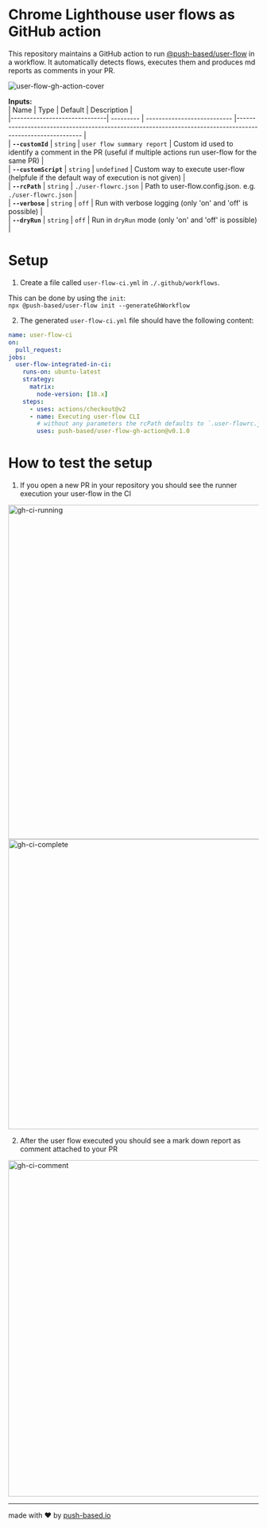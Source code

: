 # Chrome Lighthouse user flows as GitHub action

This repository maintains a GitHub action to run [@push-based/user-flow](https://github.com/push-based/user-flow) in a workflow.
It automatically detects flows, executes them and produces md reports as comments in your PR.

![user-flow-gh-action-cover](https://user-images.githubusercontent.com/10064416/216605948-b8fffdda-3459-48c9-975a-75ec95544d30.png)

**Inputs:**  
| Name                         |  Type     | Default                     |  Description                                                                                               |  
|------------------------------| --------- | --------------------------- |----------------------------------------------------------------------------------------------------------- |  
| **`--customId`**             | `string`  | `user flow summary report`  | Custom id used to identify a comment in the PR (useful if multiple actions run user-flow for the same PR)  |  
| **`--customScript`**         | `string`  | `undefined`                 | Custom way to execute user-flow (helpfule if the default way of execution is not given)                    |  
| **`--rcPath`**               | `string`  | `./user-flowrc.json`        | Path to user-flow.config.json. e.g. `./user-flowrc.json`                                                   |  
| **`--verbose`**              | `string`  | `off`                       | Run with verbose logging (only 'on' and 'off' is possible)                                                 |  
| **`--dryRun`**               | `string`  | `off`                       | Run in `dryRun` mode (only 'on' and 'off' is possible)                                                     |  

# Setup

1. Create a file called `user-flow-ci.yml` in `./.github/workflows`.

This can be done by using the `init`:  
`npx @push-based/user-flow init --generateGhWorkflow`  

2. The generated `user-flow-ci.yml` file should have the following content:

```yml
name: user-flow-ci
on:
  pull_request:
jobs:
  user-flow-integrated-in-ci:
    runs-on: ubuntu-latest
    strategy:
      matrix:
        node-version: [18.x]
    steps:
      - uses: actions/checkout@v2
      - name: Executing user-flow CLI
        # without any parameters the rcPath defaults to `.user-flowrc.json`
        uses: push-based/user-flow-gh-action@v0.1.0
```

# How to test the setup

1. If you open a new PR in your repository you should see the runner execution your user-flow in the CI

<img width="672" alt="gh-ci-running" title="Action is executing" src="https://user-images.githubusercontent.com/10064416/216594684-ea9e3a5e-007e-47d6-b438-c16d2158f940.PNG">
<img width="583" alt="gh-ci-complete" title="Action completed" src="https://user-images.githubusercontent.com/10064416/216594803-65cb2cfd-1924-44ae-84ec-8b1d09e49ada.PNG">

2. After the user flow executed you should see a mark down report as comment attached to your PR

<img width="676" alt="gh-ci-comment" title="Action created comment in PR" src="https://user-images.githubusercontent.com/10064416/216596391-35a041e2-9839-4cf5-b8c5-b55e93cb622e.PNG">

---

made with ❤ by [push-based.io](https://www.push-based.io)

